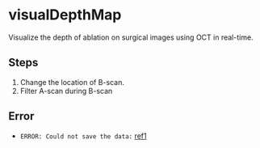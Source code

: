# visualDepthMap
Visualize the depth of ablation on surgical images using OCT in real-time.

## Steps
1. Change the location of B-scan.
2. Filter A-scan during B-scan

## Error
- `ERROR: Could not save the data:` [ref1](https://stackoverflow.com/questions/37700536/how-can-i-run-a-command-with-administrator-rights-with-visual-studio-code-termin)


